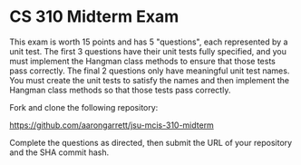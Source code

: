 CS 310 Midterm Exam
===================
This exam is worth 15 points and has 5 "questions", each represented by a unit
test. The first 3 questions have their unit tests fully specified, and you must
implement the Hangman class methods to ensure that those tests pass correctly.
The final 2 questions only have meaningful unit test names. You must create the
unit tests to satisfy the names and then implement the Hangman class methods
so that those tests pass correctly.


Fork and clone the following repository:

https://github.com/aarongarrett/jsu-mcis-310-midterm

Complete the questions as directed, then submit the URL of your repository and the SHA commit hash.
